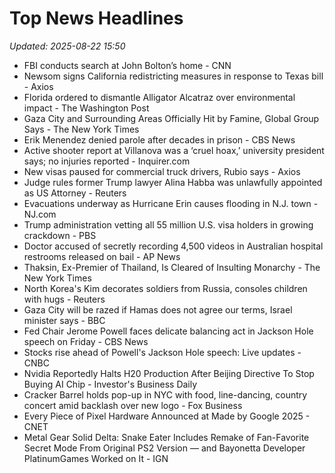 # Top News Headlines

_Updated: 2025-08-22 15:50_

- FBI conducts search at John Bolton’s home - CNN
- Newsom signs California redistricting measures in response to Texas bill - Axios
- Florida ordered to dismantle Alligator Alcatraz over environmental impact - The Washington Post
- Gaza City and Surrounding Areas Officially Hit by Famine, Global Group Says - The New York Times
- Erik Menendez denied parole after decades in prison - CBS News
- Active shooter report at Villanova was a ‘cruel hoax,’ university president says; no injuries reported - Inquirer.com
- New visas paused for commercial truck drivers, Rubio says - Axios
- Judge rules former Trump lawyer Alina Habba was unlawfully appointed as US Attorney - Reuters
- Evacuations underway as Hurricane Erin causes flooding in N.J. town - NJ.com
- Trump administration vetting all 55 million U.S. visa holders in growing crackdown - PBS
- Doctor accused of secretly recording 4,500 videos in Australian hospital restrooms released on bail - AP News
- Thaksin, Ex-Premier of Thailand, Is Cleared of Insulting Monarchy - The New York Times
- North Korea's Kim decorates soldiers from Russia, consoles children with hugs - Reuters
- Gaza City will be razed if Hamas does not agree our terms, Israel minister says - BBC
- Fed Chair Jerome Powell faces delicate balancing act in Jackson Hole speech on Friday - CBS News
- Stocks rise ahead of Powell's Jackson Hole speech: Live updates - CNBC
- Nvidia Reportedly Halts H20 Production After Beijing Directive To Stop Buying AI Chip - Investor's Business Daily
- Cracker Barrel holds pop-up in NYC with food, line-dancing, country concert amid backlash over new logo - Fox Business
- Every Piece of Pixel Hardware Announced at Made by Google 2025 - CNET
- Metal Gear Solid Delta: Snake Eater Includes Remake of Fan-Favorite Secret Mode From Original PS2 Version — and Bayonetta Developer PlatinumGames Worked on It - IGN